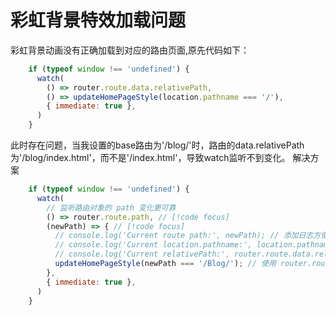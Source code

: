 # 彩虹背景特效加载问题
彩虹背景动画没有正确加载到对应的路由页面,原先代码如下：
```js
    if (typeof window !== 'undefined') {
      watch(
        () => router.route.data.relativePath,
        () => updateHomePageStyle(location.pathname === '/'),
        { immediate: true },
      )
    }
```
此时存在问题，当我设置的base路由为'/blog/'时，路由的data.relativePath为'/blog/index.html'，而不是'/index.html'，导致watch监听不到变化。
解决方案
```js
    if (typeof window !== 'undefined') {
      watch(
        // 监听路由对象的 path 变化更可靠
        () => router.route.path, // [!code focus]
        (newPath) => { // [!code focus]
          // console.log('Current route path:', newPath); // 添加日志方便调试
          // console.log('Current location.pathname:', location.pathname); // 添加日志方便调试
          // console.log('Current relativePath:', router.route.data.relativePath); // 添加日志方便调试
          updateHomePageStyle(newPath === '/Blog/'); // 使用 router.route.path 判断 [!code focus]
        },
        { immediate: true },
      )
    }
```